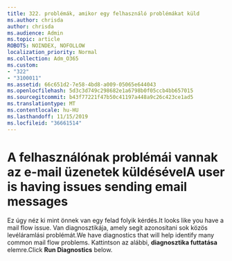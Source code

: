 ```yaml
---
title: 322. problémák, amikor egy felhasználó problémákat küld
ms.author: chrisda
author: chrisda
ms.audience: Admin
ms.topic: article
ROBOTS: NOINDEX, NOFOLLOW
localization_priority: Normal
ms.collection: Adm_O365
ms.custom:
- "322"
- "3100011"
ms.assetid: 66c651d2-7e58-4bd8-a009-05065e644043
ms.openlocfilehash: 5d3c3d749c298682e1a6798b0f05ccb4bb657015
ms.sourcegitcommit: b43f77221f47b50c41197a448a9c26c423ce1ad5
ms.translationtype: MT
ms.contentlocale: hu-HU
ms.lasthandoff: 11/15/2019
ms.locfileid: "36661514"
---
```

# <a name="a-user-is-having-issues-sending-email-messages"></a><span data-ttu-id="ab84d-102">A felhasználónak problémái vannak az e-mail üzenetek küldésével</span><span class="sxs-lookup"><span data-stu-id="ab84d-102">A user is having issues sending email messages</span></span>

<span data-ttu-id="ab84d-103">Ez úgy néz ki mint önnek van egy felad folyik kérdés.</span><span class="sxs-lookup"><span data-stu-id="ab84d-103">It looks like you have a mail flow issue.</span></span> <span data-ttu-id="ab84d-104">Van diagnosztikája, amely segít azonosítani sok közös levéláramlási problémát.</span><span class="sxs-lookup"><span data-stu-id="ab84d-104">We have diagnostics that will help identify many common mail flow problems.</span></span> <span data-ttu-id="ab84d-105">Kattintson az alábbi, **diagnosztika futtatása** elemre.</span><span class="sxs-lookup"><span data-stu-id="ab84d-105">Click **Run Diagnostics** below.</span></span>
